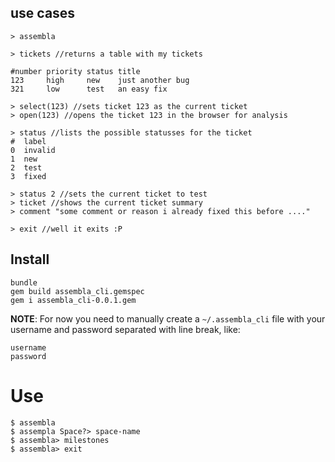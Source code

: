 ## use cases

    > assembla

    > tickets //returns a table with my tickets

    #number priority status title
    123     high     new    just another bug
    321     low      test   an easy fix

    > select(123) //sets ticket 123 as the current ticket
    > open(123) //opens the ticket 123 in the browser for analysis

    > status //lists the possible statusses for the ticket
    #  label
    0  invalid
    1  new
    2  test
    3  fixed

    > status 2 //sets the current ticket to test
    > ticket //shows the current ticket summary
    > comment "some comment or reason i already fixed this before ...."

    > exit //well it exits :P

## Install

    bundle
    gem build assembla_cli.gemspec
    gem i assembla_cli-0.0.1.gem

**NOTE**: For now you need to manually create a `~/.assembla_cli` file with your username and password separated with line break, like:

    username
    password

# Use

    $ assembla
    $ assempla Space?> space-name
    $ assembla> milestones
    $ assembla> exit
